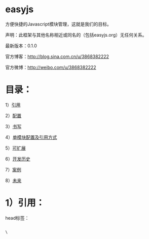 easyjs
======

方便快捷的Javascript模块管理，这就是我们的目标。

<p>声明：此框架与其他名称相近或同名的（包括easyjs.org）无任何关系。</p>

最新版本：0.1.0

官方博客：http://blog.sina.com.cn/u/3868382222

官方微博：http://weibo.com/u/3868382222

目录：
======

1）<a href="https://github.com/ereddate/easyjs#1%E5%BC%95%E7%94%A8">引用</a>

2）<a href="https://github.com/ereddate/easyjs#2%E9%85%8D%E7%BD%AE">配置</a>

3）<a href="https://github.com/ereddate/easyjs#3%E4%B9%A6%E5%86%99">书写</a>

4）<a href="https://github.com/ereddate/easyjs#4%E5%8D%95%E6%A8%A1%E5%9D%97%E9%85%8D%E7%BD%AE%E5%8F%8A%E5%BC%95%E7%94%A8%E6%96%B9%E5%BC%8F">单模块配置及引用方式</a>

5）<a href="https://github.com/ereddate/easyjs#5%E5%8F%AF%E6%89%A9%E5%B1%95">可扩展</a>

6）<a href="https://github.com/ereddate/easyjs#6%E5%BC%80%E5%8F%91%E5%8E%86%E5%8F%B2">开发历史</a>

7）<a href="https://github.com/ereddate/easyjs#7%E6%A1%88%E4%BE%8B">案例</a>

8）<a href="https://github.com/ereddate/easyjs#8%E6%9C%AA%E6%9D%A5">未来</a>

1）引用：
======

head标签：

<code>
\<script src="./libs/easyjs.0.0.1.js" id="root" data-config="./config.js" data-main="./app.js" data-file="./demo/easyjs.fn.js ./demo/easyjs.fna.js" \>\</script\></code>

属性：

src: 框架地址，目录只认libs

id: 只读

data-config: 配置文件地址

data-main: 主文件地址

data-file: 预先加载文件地址

[<a href="https://github.com/ereddate/easyjs#%E7%9B%AE%E5%BD%95">返回目录</a>] 
[<a href="https://github.com/ereddate/easyjs#easyjs">返回页首</a>]

2）配置：
======

代码：

修改前配置写法 define({ code }); 

修改后配置写法 easyjs.config({ code });

<code>
easyjs.config({

	debug: true,
	
	frame: {
		global: "jquery",  //20131209修改
		touch: "mobile"
	}

	main: "app",

	charset: "utf-8", //20131028增加

	base: "http://www.aaa.com/easyjs/" //20131028增加

	alias: {
		jquery: "bbb/libs/jquery.1.9.1.js",
		mobile: "bbb/libs/jquery.mobile.js",
		app: "./app.js",
		mobile_app: "./mobile/app.js",
		b: "ccc/plugs/plugs.1.0.0.js",
		d: "./plugs/plugs.js",
		e: "aaaaaa/bbb/ccc",
		g: {
			global: "a.js",  //20131209修改
            touch: "b.js"
		},
		f: "./test.js",
		h: "./test1.js"
	},
	
	paths: {
		bbb: "http://a.b.com/comm/",
		ccc: "http://c.b.com/comm/",
		ddd: "http://d.b.com/i/"
	},
	
	preload: ["./demo/easyjs.dom.js", "./demo/easyjs.style.js"]  //20131028增加});
</code>

解释：

debug: 是否处于调试

frame: 开发框架。 global:传统PC设备，touch:移动设备（Phone/Tablet)

main: 开发主文件

charset: 编码

base: 根目录

alias: 别名。 global:传统PC设备，touch:移动设备（Phone/Tablet)

paths: 路径

preload: 预先加载（在开发主文件加载前、开发框架加载后加载）

[<a href="https://github.com/ereddate/easyjs#%E7%9B%AE%E5%BD%95">返回目录</a>] 
[<a href="https://github.com/ereddate/easyjs#easyjs">返回页首</a>]

3）书写：
======

代码：

<code>
define({ code });

define(["a","b"], function(){ code });

define("c", ["a","b"], function(){ code });

define(function(require, exports, module) {

	//require("") 方法是初次加载依赖项
	
	require("a");

	/*require("", callback) 方法只做已加载依赖项的获取接口使用，
		
	如新加载依赖项请使用USE方法*/
		
	require("a", function(a){
	
		console.log(a);
	});
	
	var b = require("f");
	
	module.use("http://a.b.com/comm/jquery.1.9.1.js", function(){
	
		console.log(jQuery);
		
	});
	
	module.use("./plugs/plugs.js", function(){
	
		console.log("plugs");
		
	});
	
	exports.aaa = "a";

	return b; });
</code>


解释：

require: 引入指定名称的模块，如模块提供返回接口，就会返回结果。

exports: 返回值对象。

module: easyjs主体。


“移动设备” 提供的属性：

a) online 是否处于在线。

b) istouch 是否是移动设备。

c) ua 系统 navigator.userAgent 信息。

d) orientation 设备方向或不支持。

[<a href="https://github.com/ereddate/easyjs#%E7%9B%AE%E5%BD%95">返回目录</a>] 
[<a href="https://github.com/ereddate/easyjs#easyjs">返回页首</a>]

4）单模块配置及引用方式：
======

module.require(模块名,[回调函数]);

module.config(配置对象);

module.use(引用模块地址, 回调函数);

module.loadJs(文件地址, 回调函数);

module.loadCss(文件地址, 回调函数);


代码：

<code>	module.use("./plugs/plugs.js", function(){
	
		console.log("plugs_use");
		
	});
	
	module.loadCss("./css/index.css", function(){
	
		module.jq("#aaa").addClass("a").show();
		
	});
</code>

[<a href="https://github.com/ereddate/easyjs#%E7%9B%AE%E5%BD%95">返回目录</a>] 
[<a href="https://github.com/ereddate/easyjs#easyjs">返回页首</a>]

5）可扩展：
======

为什么说我们是框架，因为我们是可扩展的，是要创造一个完整生态系统的。

已删除方法：

module.extend(原对象或扩展方法名, 函数或对象); 


替代方法：

on 绑定自定义方法

module.on(扩展方法名, 函数或对象);

off 取消绑定

module.off(扩展方法名);


代码：

<code>	module.on("jq", jQuery);
	
	module.jq(function(){
	
		module.off("jq");
		
	});
</code>

[<a href="https://github.com/ereddate/easyjs#%E7%9B%AE%E5%BD%95">返回目录</a>] 
[<a href="https://github.com/ereddate/easyjs#easyjs">返回页首</a>]

6）开发历史
======

0.0.1-0.0.3 框架定型版。

0.0.4 试用版。

0.0.5 修复路径识别问题。

0.0.6 修复loadJs方法无法重复请求的问题并修改内部逻辑。

0.0.7 修复之前版本define嵌套use无法执行等问题并优化内部逻辑，增加预先加载。

0.0.8 修复之前只能加载两个依赖项等问题及优化内部逻辑。

0.0.9 优化内容逻辑，增加及替换部分接口，增加对移动设备的支持。

0.1.0 修复由于重复引用依赖项而产生的重复加载依赖项对应的文件。

[<a href="https://github.com/ereddate/easyjs#%E7%9B%AE%E5%BD%95">返回目录</a>] 
[<a href="https://github.com/ereddate/easyjs#easyjs">返回页首</a>]

7）案例
======

酷六网专题 - 是真的吗

http://life.ku6.com/true/index.shtml

使用版本：0.0.6

酷六网专题 - 滔滔不绝

http://ent.ku6.com/ttbjindex/index.shtml

使用版本：0.0.6

[<a href="https://github.com/ereddate/easyjs#%E7%9B%AE%E5%BD%95">返回目录</a>] 
[<a href="https://github.com/ereddate/easyjs#easyjs">返回页首</a>]

8）未来
======

未来 easyjs 将增加插件功能，提供大量的外挂插件。

编写开发规范，指导开发爱好者实现 easyjs 真正的生态系统。

easyjs 提供的插件不再是dom选择器等传统框架提供的功能，而是完整的、解决问题的、实现梦想的插件。

easyjs 等待您的加入。

[<a href="https://github.com/ereddate/easyjs#%E7%9B%AE%E5%BD%95">返回目录</a>] 
[<a href="https://github.com/ereddate/easyjs#easyjs">返回页首</a>]
